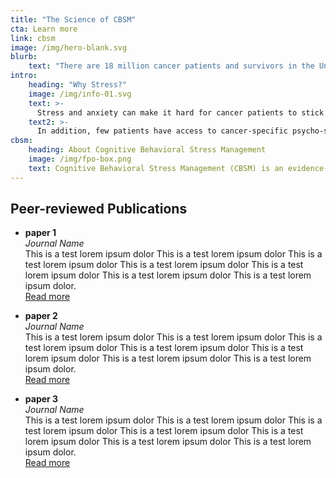 ```yaml
---
title: "The Science of CBSM"
cta: Learn more
link: cbsm
image: /img/hero-blank.svg
blurb:
    text: "There are 18 million cancer patients and survivors in the United States today, and nearly half of them experience some form of psychological distress, such as stress or anxiety."
intro:
    heading: "Why Stress?"
    image: /img/info-01.svg
    text: >-
      Stress and anxiety can make it hard for cancer patients to stick with treatment and increase their time in the hospital as they undergo cancer care. Emerging evidence in breast cancer patients suggests there may be a link between psychological disorders and a higher risk of cancer recurrence. 
    text2: >-
      In addition, few patients have access to cancer-specific psycho-social care. **Only 1 out of every 5 cancer patients currently has access to cancer-specific psycho-social care to alleviate their distress.** Cognitive behavioral stress management (CBSM) tailored to cancer patients has been shown in numerous clinical studies to improve emotional well-being and quality of life.
cbsm:
    heading: About Cognitive Behavioral Stress Management 
    image: /img/fpo-box.png
    text: Cognitive Behavioral Stress Management (CBSM) is an evidence-based protocol adapted from Cognitive Behavioral Therapy (CBT) and relaxation stress management, designed specifically for patients with cancer. CBSM was originally developed by a clinical psychologist, Michael Antoni, Ph.D. CBSM has been studied since the early ’90s and published in multiple clinical studies available here.
---
```


## Peer-reviewed Publications

- **paper 1**  
*Journal Name*  
This is a test lorem ipsum dolor This is a test lorem ipsum dolor This is a test lorem ipsum dolor This is a test lorem ipsum dolor This is a test lorem ipsum dolor This is a test lorem ipsum dolor This is a test lorem ipsum dolor.  
[Read more](https://www.google.com)

- **paper 2**  
*Journal Name*  
This is a test lorem ipsum dolor This is a test lorem ipsum dolor This is a test lorem ipsum dolor This is a test lorem ipsum dolor This is a test lorem ipsum dolor This is a test lorem ipsum dolor This is a test lorem ipsum dolor.  
[Read more](https://www.google.com) 

- **paper 3**  
*Journal Name*  
This is a test lorem ipsum dolor This is a test lorem ipsum dolor This is a test lorem ipsum dolor This is a test lorem ipsum dolor This is a test lorem ipsum dolor This is a test lorem ipsum dolor This is a test lorem ipsum dolor.  
[Read more](https://www.google.com) 